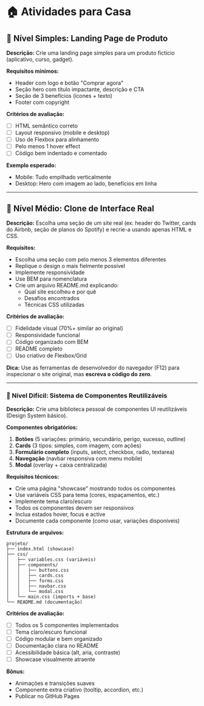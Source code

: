 # 🏠 Atividades para Casa

## 📝 Nível Simples: Landing Page de Produto

**Descrição:**
Crie uma landing page simples para um produto fictício (aplicativo, curso, gadget).

**Requisitos mínimos:**

- Header com logo e botão "Comprar agora"
- Seção hero com título impactante, descrição e CTA
- Seção de 3 benefícios (ícones + texto)
- Footer com copyright

**Critérios de avaliação:**

- [ ] HTML semântico correto
- [ ] Layout responsivo (mobile e desktop)
- [ ] Uso de Flexbox para alinhamento
- [ ] Pelo menos 1 hover effect
- [ ] Código bem indentado e comentado

**Exemplo esperado:**

- Mobile: Tudo empilhado verticalmente
- Desktop: Hero com imagem ao lado, benefícios em linha

---

## 📝 Nível Médio: Clone de Interface Real

**Descrição:**
Escolha uma seção de um site real (ex: header do Twitter, cards do Airbnb, seção de planos do Spotify) e recrie-a usando apenas HTML e CSS.

**Requisitos:**

- Escolha uma seção com pelo menos 3 elementos diferentes
- Replique o design o mais fielmente possível
- Implemente responsividade
- Use BEM para nomenclatura
- Crie um arquivo README.md explicando:
  - Qual site escolheu e por quê
  - Desafios encontrados
  - Técnicas CSS utilizadas

**Critérios de avaliação:**

- [ ] Fidelidade visual (70%+ similar ao original)
- [ ] Responsividade funcional
- [ ] Código organizado com BEM
- [ ] README completo
- [ ] Uso criativo de Flexbox/Grid

**Dica:** Use as ferramentas de desenvolvedor do navegador (F12) para inspecionar o site original, mas **escreva o código do zero**.

---

### 📝 Nível Difícil: Sistema de Componentes Reutilizáveis

**Descrição:**
Crie uma biblioteca pessoal de componentes UI reutilizáveis (Design System básico).

**Componentes obrigatórios:**

1. **Botões** (5 variações: primário, secundário, perigo, sucesso, outline)
2. **Cards** (3 tipos: simples, com imagem, com ações)
3. **Formulário completo** (inputs, select, checkbox, radio, textarea)
4. **Navegação** (navbar responsiva com menu mobile)
5. **Modal** (overlay + caixa centralizada)

**Requisitos técnicos:**

- Crie uma página "showcase" mostrando todos os componentes
- Use variáveis CSS para tema (cores, espaçamentos, etc.)
- Implemente tema claro/escuro
- Todos os componentes devem ser responsivos
- Inclua estados hover, focus e active
- Documente cada componente (como usar, variações disponíveis)

**Estrutura de arquivos:**

```
projeto/
├── index.html (showcase)
├── css/
│   ├── variables.css (variáveis)
│   ├── components/
│   │   ├── buttons.css
│   │   ├── cards.css
│   │   ├── forms.css
│   │   ├── navbar.css
│   │   └── modal.css
│   └── main.css (imports + base)
└── README.md (documentação)
```

**Critérios de avaliação:**

- [ ] Todos os 5 componentes implementados
- [ ] Tema claro/escuro funcional
- [ ] Código modular e bem organizado
- [ ] Documentação clara no README
- [ ] Acessibilidade básica (alt, aria, contraste)
- [ ] Showcase visualmente atraente

**Bônus:**

- Animações e transições suaves
- Componente extra criativo (tooltip, accordion, etc.)
- Publicar no GitHub Pages
